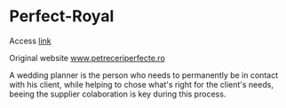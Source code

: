 # Perfect-Royal
Access <a href="https://alex16-csharp.github.io/Perfect-Royale/">link</a> 

Original website www.petreceriperfecte.ro

A wedding planner is the person who needs to permanently be in contact with his client, while helping to chose what's right for the client's needs, beeing the supplier colaboration is key during this process. 
